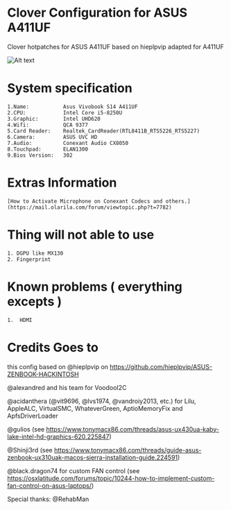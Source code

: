 # Clover Configuration for ASUS A411UF
Clover hotpatches for ASUS A411UF based on hieplpvip adapted for A411UF

![Alt text](https://www.asus.com/websites/global/products/p1YRAASx1rjXHLPF/img/all_img/img__case__gray__720.jpg)

# System specification

    1.Name:           Asus Vivobook S14 A411UF
    2.CPU:            Intel Core i5-8250U
    3.Graphic:        Intel UHD620
    4.Wifi:           QCA 9377
    5.Card Reader:    Realtek_CardReader(RTL8411B_RTS5226_RTS5227)
    6.Camera:         ASUS UVC HD
    7.Audio:          Conexant Audio CX8050
    8.Touchpad:       ELAN1300
    9.Bios Version:   302

Extras Information
==================
    [How to Activate Microphone on Conexant Codecs and others.](https://mail.olarila.com/forum/viewtopic.php?t=7782)

# Thing will not able to use
    1. DGPU like MX130
    2. Fingerprint

# Known problems ( everything excepts )

    1.  HDMI

# Credits Goes to
this config based on @hieplpvip on https://github.com/hieplpvip/ASUS-ZENBOOK-HACKINTOSH

@alexandred and his team for VoodooI2C

@acidanthera (@vit9696, @lvs1974, @vandroiy2013, etc.) for Lilu, AppleALC, VirtualSMC, WhateverGreen, AptioMemoryFix and ApfsDriverLoader

@gulios (see https://www.tonymacx86.com/threads/asus-ux430ua-kaby-lake-intel-hd-graphics-620.225847)

@Shinji3rd (see https://www.tonymacx86.com/threads/guide-asus-zenbook-ux310uak-macos-sierra-installation-guide.224591)

@black.dragon74 for custom FAN control (see https://osxlatitude.com/forums/topic/10244-how-to-implement-custom-fan-control-on-asus-laptops/)

Special thanks: @RehabMan

